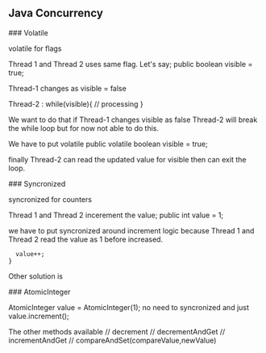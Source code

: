 ## Java Concurrency


### Volatile

volatile for flags

Thread 1 and Thread 2 uses same flag. Let's say;
public boolean visible = true;

Thread-1 changes as visible = false

Thread-2 : 
while(visible){
  // processing 
}

We want to do that if Thread-1 changes visible as false Thread-2 will break the while loop but for now not able to do this.

We have to put volatile
public volatile boolean visible = true;

finally Thread-2 can read the updated value for visible then can exit the loop.

### Syncronized

syncronized for counters

Thread 1 and Thread 2 incerement the value;
public int value = 1;

we have to put syncronized around increment logic because Thread 1 and Thread 2 read the value as 1 before increased.
<!-- Code Blocks -->
```syncronized(value){
  value++;
}
```

Other solution is 

### AtomicInteger

AtomicInteger value = AtomicInteger(1);
no need to syncronized and just value.increment(); 

The other methods available 
// decrement
// decrementAndGet
// incrementAndGet
// compareAndSet(compareValue,newValue)

